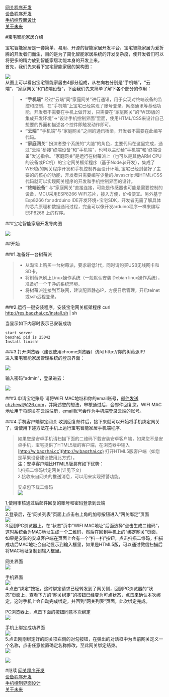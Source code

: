 [网关程序开发](<doc/01.md>)  
[设备程序开发](<doc/02.md>)  
[手机控界面设计](<doc/03.md>)   
[关于未来](<doc/04.md>) 

#宝宅智能家居介绍

宝宅智能家居是一套简单、易用、开源的智能家居开发平台，宝宅智能家居为爱折腾的开发者们而生，目的是为了简化智能家居系统的开发复杂度，使开发者们可以将更多的精力放到智能家居功能本身的开发上来。  
首先，我们先来看下宝宅智能家居的架构图：

![](doc/images/24.gif)  
从图上可以看出宝宅智能家居由4部分组成，从左向右分别是“手机端”，“云端”，“家庭网关”和“终端设备”，下面我们先来简单了解下各个部分的作用：  
>* __“手机端”__ 经过“云端”同“家庭网关”进行通讯，用于实现对终端设备的监控和控制，在“手机端”上宝宅已经实现了账号登录、网络通讯等基础功能，开发者不需要在手机上做开发，只需要在“家庭网关”的“WEB版的集成开发环境”->“设计手机控制界面”里面，使用HTML/CSS来设计自己想要的界面和描述各个控件即触发动作即可。
>* __“云端”__ “手机端”与“家庭网关”之间的通讯桥梁，开发者不需要在此编写代码。
>* __“家庭网关”__ 扮演者整个系统的“大脑”的角色，主要代码在这里完成，通过“云端”桥接“终端设备”和“手机端”，也可以主动给“手机端”和“终端设备”发送指令。“家庭网关”是运行在树莓派上（也可以是其他ARM CPU的设备或PC机）的宝宅网关框架程序（基于Node.js开发），集成了WEB版的网关程序开发和手机控制界面设计环境, 宝宅已经封装好了主要的的核心的功能，开发者只需要编写少量的Javascript和HTML/CSS代码就可以实现网关程序的开发和手机控制界面的设计。
>* __“终端设备”__ 与“家庭网关”直接连接，可能是传感器也可能是需要控制的设备，MCU采用ESP8266 WIFI芯片，接入方便，价格便宜。另外基于Esp8266 for adrduino IDE开发环境+宝宅SDK，开发者无需了解具体的芯片原理和数据通讯过程，完全可以像开发arduino程序一样来编写ESP8266 上的程序。  


###宝宅智能家居开发导向图

![](doc/images/05.png)

##开始

###1.准备好一台树莓派
>* 从淘宝上购买一台树莓派，要求最低1代，同时请购买USB无线网卡和SD卡。
>* 将树莓派刷上Linux操作系统（一般默认安装 Debian linux操作系统），准备好一个干净的系统环境。
>* 将树莓派连接到互联网，建议配置静态IP，方便日后管理，开启telnet或ssh远程登录。

###2.运行一键安装程序，安装宝宅网关框架程序
	curl http://res.baozhai.cc/install.sh | sh

当显示如下内容时表示已安装成功  

	start server  
	baozhai pid is 25042  
	Install finish!  

###3.打开浏览器（建议使用chrome浏览器）访问 http://你的树莓派IP/   
进入宝宅智能家居管理系统的登录界面：

![](doc/images/22.png)

输入密码“admin”，登录进去：

![](doc/images/23.png)

###3.申请宝宅账号
请将WIFI MAC地址和你的email账号，邮件发送chzhewl@126.com，并简述您的想法，审核通过后，会邮件回复您。WIFI MAC地址用于将网关在云端注册，email账号会作为手机端登录云端的账号。

###4.手机客户端绑定网关
收到回复邮件后，接下来就可以开始将手机绑定网关了，请使用下述方法在手机上运行宝宅智能家居手机端程序.
>如果您是安卓手机请扫描下面的二维码下载安装安卓客户端，如果您不是安卓手机，宝宅提供了HTML5版的客户端，在浏览器中输入[http://w.baozhai.cc](http://w.baozhai.cc) 打开HTML5版客户端（如您是苹果设备建议使用此方式）。   
>__注：安卓客户端比HTML5版具有如下优势：__  
>1.扫描二维码绑定网关(详见下文)   
>2.接收来自网关的推送消息，可以用来实现预警功能。
>   
>安卓包下载二维码    
>![](doc/images/25.png)

1.使用审核通过后邮件回复的账号和密码登录到云端  
![](doc/images/26.png)  
2.登录后，在“网关列表”页面上点击右上角的加号按钮进入“网关绑定”页面  
![](doc/images/28.png)   
3.回到PC浏览器上，在“状态”页中“WIFI MAC地址”后面选择“点击生成二维码”，这时系统会为MAC地址生成一个二维码，然后在回到手机上的“绑定网关”页面，如果是安装的安卓客户端在页面上会有一个“扫一扫”按钮，点击扫描二维码，扫描成功后MAC地址会自动显示到输入框里，如果是HTML5版，可以通过微信扫描后将MAC地址复制到输入框里。

网关界面  
![](doc/images/33.png) 

手机界面    
![](doc/images/29.png)  
4.点击“绑定”按钮，这时绑定请求已经转发到了网关侧，回到PC浏览器的“状态”页面上，查看下方的“网关绑定”的按钮已经变为可点状态，点击来确认本次绑定，这时手机上会自动完成绑定，并回到“网关列表”页面，此次绑定完成。

PC浏览器上，点击下面的按钮同意本次绑定  
![](doc/images/27.png)  

手机上绑定成功界面  
![](doc/images/30.png)  
5.点击刚刚绑定好的网关项右侧的对勾按钮，在弹出的对话框中为当前网关定义一个名称，点击任意位置确定名称修改，至此网关绑定结束。  
![](doc/images/31.png)  


![](doc/images/32.png)


#继续
[网关程序开发](<doc/01.md>)  
[设备程序开发](<doc/02.md>)  
[手机控制界面设计](<doc/03.md>)   
[关于未来](<doc/04.md>) 

